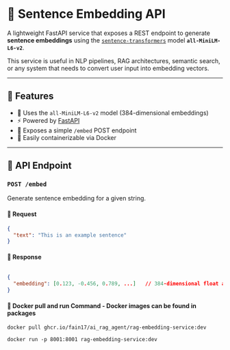 # 🧠 Sentence Embedding API

A lightweight FastAPI service that exposes a REST endpoint to generate **sentence embeddings** using the [`sentence-transformers`](https://www.sbert.net/) model **`all-MiniLM-L6-v2`**.

This service is useful in NLP pipelines, RAG architectures, semantic search, or any system that needs to convert user input into embedding vectors.

---

## 🚀 Features

- 🧠 Uses the `all-MiniLM-L6-v2` model (384-dimensional embeddings)
- ⚡ Powered by [FastAPI](https://fastapi.tiangolo.com/)
- 🔌 Exposes a simple `/embed` POST endpoint
- 🐳 Easily containerizable via Docker

---

## 📡 API Endpoint

### `POST /embed`

Generate sentence embedding for a given string.

#### 🔸 Request

```json
{
  "text": "This is an example sentence"
}

```

#### 🔸 Response

```json

{
  "embedding": [0.123, -0.456, 0.789, ...]   // 384-dimensional float array
}

```

####  🔸 Docker pull and run Command - Docker images can be found in packages

```
docker pull ghcr.io/fain17/ai_rag_agent/rag-embedding-service:dev
```

```
docker run -p 8001:8001 rag-embedding-service:dev
```